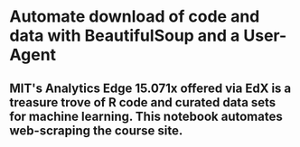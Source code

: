 # Automate download of code and data with BeautifulSoup and a User-Agent
## MIT's Analytics Edge 15.071x offered via EdX is a treasure trove of R code and curated data sets for machine learning. This notebook automates web-scraping the course site.


